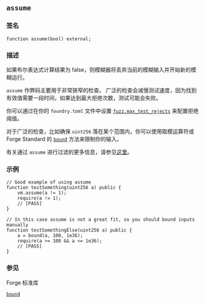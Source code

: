 ## `assume`

### 签名

```solidity
function assume(bool) external;
```

### 描述

如果布尔表达式计算结果为 false，则模糊器将丢弃当前的模糊输入并开始新的模糊运行。

`assume` 作弊码主要用于非常狭窄的检查。
广泛的检查会减慢测试速度，因为找到有效值需要一段时间，如果达到最大拒绝次数，测试可能会失败。

你可以通过在你的 `foundry.toml` 文件中设置 [`fuzz.max_test_rejects`][max-test-rejects] 来配置拒绝阈值。

对于广泛的检查，比如确保 `uint256` 落在某个范围内，你可以使用取模运算符或 Forge Standard 的 [`bound`][forge-std-bound] 方法来限制你的输入。

有关通过 `assume` 进行过滤的更多信息，请参见[这里][filtering-guide]。

### 示例

```solidity
// Good example of using assume
function testSomething(uint256 a) public {
    vm.assume(a != 1);
    require(a != 1);
    // [PASS]
}
```

```solidity
// In this case assume is not a great fit, so you should bound inputs manually
function testSomethingElse(uint256 a) public {
    a = bound(a, 100, 1e36);
    require(a >= 100 && a <= 1e36);
    // [PASS]
}
```

### 参见

Forge 标准库

[`bound`](../reference/forge-std/bound.md)

[max-test-rejects]: ../reference/config/testing.md#max_test_rejects
[forge-std-bound]: ../reference/forge-std/bound.md
[filtering-guide]: https://altsysrq.github.io/proptest-book/proptest/tutorial/filtering.html#filtering